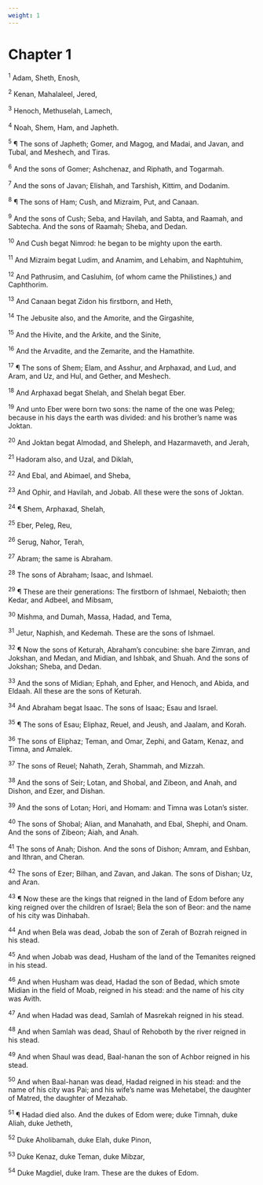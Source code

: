```yaml
---
weight: 1
---
```


# Chapter 1

<sup>1</sup> Adam, Sheth, Enosh, 

<sup>2</sup> Kenan, Mahalaleel, Jered, 

<sup>3</sup> Henoch, Methuselah, Lamech, 

<sup>4</sup> Noah, Shem, Ham, and Japheth. 

<sup>5</sup> ¶ The sons of Japheth; Gomer, and Magog, and Madai, and Javan, and Tubal, and Meshech, and Tiras. 

<sup>6</sup> And the sons of Gomer; Ashchenaz, and Riphath, and Togarmah. 

<sup>7</sup> And the sons of Javan; Elishah, and Tarshish, Kittim, and Dodanim. 

<sup>8</sup> ¶ The sons of Ham; Cush, and Mizraim, Put, and Canaan. 

<sup>9</sup> And the sons of Cush; Seba, and Havilah, and Sabta, and Raamah, and Sabtecha. And the sons of Raamah; Sheba, and Dedan. 

<sup>10</sup> And Cush begat Nimrod: he began to be mighty upon the earth. 

<sup>11</sup> And Mizraim begat Ludim, and Anamim, and Lehabim, and Naphtuhim, 

<sup>12</sup> And Pathrusim, and Casluhim, (of whom came the Philistines,) and Caphthorim. 

<sup>13</sup> And Canaan begat Zidon his firstborn, and Heth, 

<sup>14</sup> The Jebusite also, and the Amorite, and the Girgashite, 

<sup>15</sup> And the Hivite, and the Arkite, and the Sinite, 

<sup>16</sup> And the Arvadite, and the Zemarite, and the Hamathite. 

<sup>17</sup> ¶ The sons of Shem; Elam, and Asshur, and Arphaxad, and Lud, and Aram, and Uz, and Hul, and Gether, and Meshech. 

<sup>18</sup> And Arphaxad begat Shelah, and Shelah begat Eber. 

<sup>19</sup> And unto Eber were born two sons: the name of the one was Peleg; because in his days the earth was divided: and his brother’s name was Joktan. 

<sup>20</sup> And Joktan begat Almodad, and Sheleph, and Hazarmaveth, and Jerah, 

<sup>21</sup> Hadoram also, and Uzal, and Diklah, 

<sup>22</sup> And Ebal, and Abimael, and Sheba, 

<sup>23</sup> And Ophir, and Havilah, and Jobab. All these were the sons of Joktan. 

<sup>24</sup> ¶ Shem, Arphaxad, Shelah, 

<sup>25</sup> Eber, Peleg, Reu, 

<sup>26</sup> Serug, Nahor, Terah, 

<sup>27</sup> Abram; the same is Abraham. 

<sup>28</sup> The sons of Abraham; Isaac, and Ishmael. 

<sup>29</sup> ¶ These are their generations: The firstborn of Ishmael, Nebaioth; then Kedar, and Adbeel, and Mibsam, 

<sup>30</sup> Mishma, and Dumah, Massa, Hadad, and Tema, 

<sup>31</sup> Jetur, Naphish, and Kedemah. These are the sons of Ishmael. 

<sup>32</sup> ¶ Now the sons of Keturah, Abraham’s concubine: she bare Zimran, and Jokshan, and Medan, and Midian, and Ishbak, and Shuah. And the sons of Jokshan; Sheba, and Dedan. 

<sup>33</sup> And the sons of Midian; Ephah, and Epher, and Henoch, and Abida, and Eldaah. All these are the sons of Keturah. 

<sup>34</sup> And Abraham begat Isaac. The sons of Isaac; Esau and Israel. 

<sup>35</sup> ¶ The sons of Esau; Eliphaz, Reuel, and Jeush, and Jaalam, and Korah. 

<sup>36</sup> The sons of Eliphaz; Teman, and Omar, Zephi, and Gatam, Kenaz, and Timna, and Amalek. 

<sup>37</sup> The sons of Reuel; Nahath, Zerah, Shammah, and Mizzah. 

<sup>38</sup> And the sons of Seir; Lotan, and Shobal, and Zibeon, and Anah, and Dishon, and Ezer, and Dishan. 

<sup>39</sup> And the sons of Lotan; Hori, and Homam: and Timna was Lotan’s sister. 

<sup>40</sup> The sons of Shobal; Alian, and Manahath, and Ebal, Shephi, and Onam. And the sons of Zibeon; Aiah, and Anah. 

<sup>41</sup> The sons of Anah; Dishon. And the sons of Dishon; Amram, and Eshban, and Ithran, and Cheran. 

<sup>42</sup> The sons of Ezer; Bilhan, and Zavan, and Jakan. The sons of Dishan; Uz, and Aran. 

<sup>43</sup> ¶ Now these are the kings that reigned in the land of Edom before any king reigned over the children of Israel; Bela the son of Beor: and the name of his city was Dinhabah. 

<sup>44</sup> And when Bela was dead, Jobab the son of Zerah of Bozrah reigned in his stead. 

<sup>45</sup> And when Jobab was dead, Husham of the land of the Temanites reigned in his stead. 

<sup>46</sup> And when Husham was dead, Hadad the son of Bedad, which smote Midian in the field of Moab, reigned in his stead: and the name of his city was Avith. 

<sup>47</sup> And when Hadad was dead, Samlah of Masrekah reigned in his stead. 

<sup>48</sup> And when Samlah was dead, Shaul of Rehoboth by the river reigned in his stead. 

<sup>49</sup> And when Shaul was dead, Baal-hanan the son of Achbor reigned in his stead. 

<sup>50</sup> And when Baal-hanan was dead, Hadad reigned in his stead: and the name of his city was Pai; and his wife’s name was Mehetabel, the daughter of Matred, the daughter of Mezahab. 

<sup>51</sup> ¶ Hadad died also. And the dukes of Edom were; duke Timnah, duke Aliah, duke Jetheth, 

<sup>52</sup> Duke Aholibamah, duke Elah, duke Pinon, 

<sup>53</sup> Duke Kenaz, duke Teman, duke Mibzar, 

<sup>54</sup> Duke Magdiel, duke Iram. These are the dukes of Edom. 


